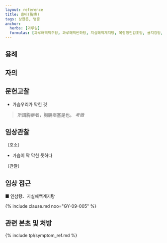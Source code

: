 ```yaml
---
layout: reference
title: 흉비(胸痺)
tags: 상한론, 병증
anchor:
  herbs: [과루실]
  formulas: [과루해백백주탕, 과루해백반하탕, 지실해백계지탕, 복령행인감초탕, 귤지강탕, 의이부자산]
---
```



## 용례



## 자의




## 문헌고찰

* 가슴우리가 막힌 것

> 所謂胸痹者，胸膈痞塞是也。 _考徵_



## 임상관찰



〔호소〕

* 가슴이 꽉 막힌 듯하다

〔관찰〕


## 임상 접근

■ 인삼탕、지실해백계지탕

{% include clause.md noo="GY-09-005" %}



## 관련 본초 및 처방


{% include tpl/symptom_ref.md %}
